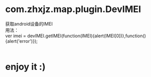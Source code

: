 # com.zhxjz.map.plugin.DevIMEI
获取android设备的IMEI<br/>
用法：<br/>
ver imei = devIMEI.getIMEI(function(IMEI){alert(IMEI[0])},function(){alert('error')});<br/>
<br/>
<h1>enjoy it :)</h1>
